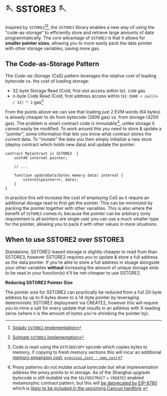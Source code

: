 # 🪡 SSTORE3 🪡

Inspired by `SSTORE2`[^1][^2], the `SSTORE3` library enables a new way of using the "code-as-storage"
to efficiently store and retrieve large amounts of data programmatically. The core advantage of `SSTORE3`
is that it allows for **smaller pointer sizes**, allowing you to more easily pack the data pointer with
other storage variables, saving more gas.

## The Code-as-Storage Pattern

The _Code-as-Storage_ (CaS) pattern leverages the relative cost of loading bytecode vs. the cost of loading
storage:

- 32-byte Storage Read (Cold, first slot access within tx): `2100` gas
- n-byte Code Read (Cold, first address access within tx): `2600 + ceil(n / 32) * 3` gas[^3]

From the points above we can see that loading just 2 EVM words (64 bytes) is already cheaper to do
from bytecode (2606 gas) vs. from storage (4200 gas). The problem is smart contract code is
immutable[^4], unlike storage it cannot easily be modified. To work around this you need to store
& update a "pointer", some information that lets you know what contract stores the current data. To
"mutate" the data you then simply initialize a new store (deploy contract which holds new data) and
update the pointer:

```solidity
contract MyContract is SSTORE3  {
    uint40 internal pointer;

    // ...

    function updateData(bytes memory data) internal {
        sstore3(pointer++, data);
    }
}
```

In practice this will increase the cost of employing CaS as it require an additional storage read
to first get the pointer. This can be minimized by packing the pointer together with other
variables. This is also where the benefit of `SSTORE3` comes in, because the pointer can be
arbitrary (only requirement is all pointers are single use) you can use a much smaller type for the
pointer, allowing you to pack it with other values in more situations.

## When to use SSTORE2 over SSTORE3

Standalone, SSTORE2-based storage is slightly cheaper to read from than SSTORE3, however SSTORE2
requires you to update & store a full address as the data pointer. If you're able to store a full
address in stoage alongside your other variables **without** increasing the amount of unique storage
slots to be read in your function(s) it'll be net-cheaper to use SSTORE2.

**Reducing SSTORE2 Pointer Size**

The pointer size for SSTORE2 can practically be reduced from a full 20-byte address by up to 6 bytes down to
a 14-byte pointer by leveraging deterministic SSTORE2 deployment via CREATE2, however this will
require you to mine a salt for every update that results in an address with X-leading zeros (where
`X` is the amount of bytes you're shrinking the pointer by).


[^1]: [Solady `SSTORE2` implementation](https://github.com/Vectorized/solady/blob/main/src/utils/SSTORE2.sol)
[^2]: [Solmate `SSTORE2` implementation](https://github.com/transmissions11/solmate/blob/main/src/utils/SSTORE2.sol)
[^3]: Code is read using the `EXTCODECOPY` opcode which copies bytes to memory, if copying to fresh
memory sections this will incur an additional [memory expansion cost](https://ethereum.github.io/execution-specs/autoapi/ethereum/shanghai/vm/gas/index.html#calculate-memory-gas-cost), [`previous_cost - new_cost`](https://ethereum.github.io/execution-specs/autoapi/ethereum/shanghai/vm/gas/index.html#calculate-gas-extend-memory)
[^4]: Proxy patterns do not mutate actual bytecode but what implementation address the proxy points
  to in storage. As of the Shanghai upgrade bytecode is still mutable via the `SELFDESTRUCT` + `CREATE2`
  enabled metamorphic contract pattern, but this will [be deprecated by EIP-6780](https://eips.ethereum.org/EIPS/eip-6780) which is [likely to be included in the upcoming Cancun hardfork](https://github.com/ethereum/execution-specs/blob/master/network-upgrades/mainnet-upgrades/cancun.md).

